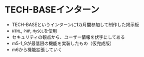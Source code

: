 # TECH-BASEインターン
- TECH-BASEというインターンに1カ月間参加して制作した掲示板
- ```HTML```, ```PHP```, ```MySQL```を使用
- セキュリティの観点から、ユーザー情報を伏字にしてある
- m5-1_9が最低限の機能を実装したもの（仮完成版）
- m6から機能拡張していく
